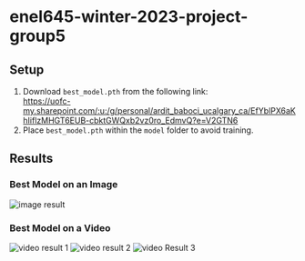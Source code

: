 # enel645-winter-2023-project-group5

## Setup
1. Download `best_model.pth` from the following link: <br>
https://uofc-my.sharepoint.com/:u:/g/personal/ardit_baboci_ucalgary_ca/EfYblPX6aKhIiflzMHGT6EUB-cbktGWQxb2vz0ro_EdmvQ?e=V2GTN6
2. Place `best_model.pth` within the `model` folder to avoid training.

## Results
### Best Model on an Image
![image result](https://github.com/sschung1/enel645-winter-2023-project-group5/blob/main/screenshots/image%20result.png)

### Best Model on a Video
![video result 1](https://github.com/sschung1/enel645-winter-2023-project-group5/blob/main/screenshots/video%20result%201.png)
![video result 2](https://github.com/sschung1/enel645-winter-2023-project-group5/blob/main/screenshots/video%20result%202.png)
![video Result 3](https://github.com/sschung1/enel645-winter-2023-project-group5/blob/main/screenshots/video%20result%203.png)
